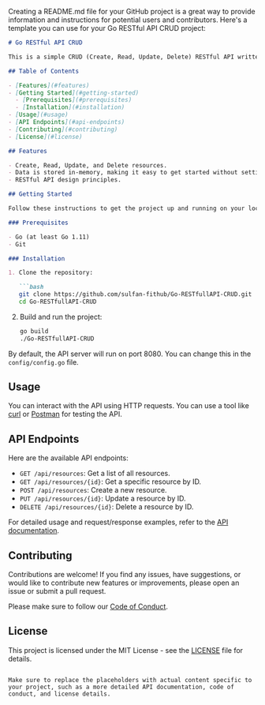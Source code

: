 Creating a README.md file for your GitHub project is a great way to provide information and instructions for potential users and contributors. Here's a template you can use for your Go RESTful API CRUD project:

```markdown
# Go RESTful API CRUD

This is a simple CRUD (Create, Read, Update, Delete) RESTful API written in Go. It allows you to perform basic CRUD operations on a collection of resources. This project is a great starting point for building more complex APIs or as a learning resource for Go developers.

## Table of Contents

- [Features](#features)
- [Getting Started](#getting-started)
  - [Prerequisites](#prerequisites)
  - [Installation](#installation)
- [Usage](#usage)
- [API Endpoints](#api-endpoints)
- [Contributing](#contributing)
- [License](#license)

## Features

- Create, Read, Update, and Delete resources.
- Data is stored in-memory, making it easy to get started without setting up a database.
- RESTful API design principles.

## Getting Started

Follow these instructions to get the project up and running on your local machine.

### Prerequisites

- Go (at least Go 1.11)
- Git

### Installation

1. Clone the repository:

   ```bash
   git clone https://github.com/sulfan-fithub/Go-RESTfullAPI-CRUD.git
   cd Go-RESTfullAPI-CRUD
   ```

2. Build and run the project:

   ```bash
   go build
   ./Go-RESTfullAPI-CRUD
   ```

By default, the API server will run on port 8080. You can change this in the `config/config.go` file.

## Usage

You can interact with the API using HTTP requests. You can use a tool like [curl](https://curl.haxx.se/) or [Postman](https://www.postman.com/) for testing the API.

## API Endpoints

Here are the available API endpoints:

- `GET /api/resources`: Get a list of all resources.
- `GET /api/resources/{id}`: Get a specific resource by ID.
- `POST /api/resources`: Create a new resource.
- `PUT /api/resources/{id}`: Update a resource by ID.
- `DELETE /api/resources/{id}`: Delete a resource by ID.

For detailed usage and request/response examples, refer to the [API documentation](API_DOCUMENTATION.md).

## Contributing

Contributions are welcome! If you find any issues, have suggestions, or would like to contribute new features or improvements, please open an issue or submit a pull request.

Please make sure to follow our [Code of Conduct](CODE_OF_CONDUCT.md).

## License

This project is licensed under the MIT License - see the [LICENSE](LICENSE) file for details.
```

Make sure to replace the placeholders with actual content specific to your project, such as a more detailed API documentation, code of conduct, and license details.
